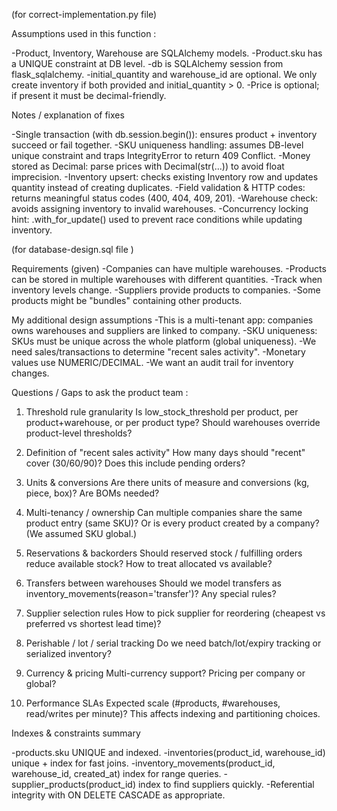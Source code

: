 (for correct-implementation.py file) 

Assumptions used in this function : 

-Product, Inventory, Warehouse are SQLAlchemy models.
-Product.sku has a UNIQUE constraint at DB level.
-db is SQLAlchemy session from flask_sqlalchemy.
-initial_quantity and warehouse_id are optional. We only create inventory if both provided and initial_quantity > 0.
-Price is optional; if present it must be decimal-friendly.

Notes / explanation of fixes

-Single transaction (with db.session.begin()): ensures product + inventory succeed or fail together.
-SKU uniqueness handling: assumes DB-level unique constraint and traps IntegrityError to return 409 Conflict.
-Money stored as Decimal: parse prices with Decimal(str(...)) to avoid float imprecision.
-Inventory upsert: checks existing Inventory row and updates quantity instead of creating duplicates.
-Field validation & HTTP codes: returns meaningful status codes (400, 404, 409, 201).
-Warehouse check: avoids assigning inventory to invalid warehouses.
-Concurrency locking hint: .with_for_update() used to prevent race conditions while updating inventory.






(for database-design.sql file )

Requirements (given)
-Companies can have multiple warehouses.
-Products can be stored in multiple warehouses with different quantities.
-Track when inventory levels change.
-Suppliers provide products to companies.
-Some products might be "bundles" containing other products.

My additional design assumptions
-This is a multi-tenant app: companies owns warehouses and suppliers are linked to company.
-SKU uniqueness: SKUs must be unique across the whole platform (global uniqueness).
-We need sales/transactions to determine "recent sales activity".
-Monetary values use NUMERIC/DECIMAL.
-We want an audit trail for inventory changes.

Questions / Gaps to ask the product team : 

1. Threshold rule granularity
Is low_stock_threshold per product, per product+warehouse, or per product type? Should warehouses override product-level thresholds?

2. Definition of "recent sales activity"
How many days should "recent" cover (30/60/90)? Does this include pending orders?

3. Units & conversions
Are there units of measure and conversions (kg, piece, box)? Are BOMs needed?

4. Multi-tenancy / ownership
Can multiple companies share the same product entry (same SKU)? Or is every product created by a company? (We assumed SKU global.)

5. Reservations & backorders
Should reserved stock / fulfilling orders reduce available stock? How to treat allocated vs available?

6. Transfers between warehouses
Should we model transfers as inventory_movements(reason='transfer')? Any special rules?

7. Supplier selection rules
How to pick supplier for reordering (cheapest vs preferred vs shortest lead time)?

8. Perishable / lot / serial tracking
Do we need batch/lot/expiry tracking or serialized inventory?

9. Currency & pricing
Multi-currency support? Pricing per company or global?

10. Performance SLAs
Expected scale (#products, #warehouses, read/writes per minute)? This affects indexing and partitioning choices.

Indexes & constraints summary

-products.sku UNIQUE and indexed.
-inventories(product_id, warehouse_id) unique + index for fast joins.
-inventory_movements(product_id, warehouse_id, created_at) index for range queries.
-supplier_products(product_id) index to find suppliers quickly.
-Referential integrity with ON DELETE CASCADE as appropriate.